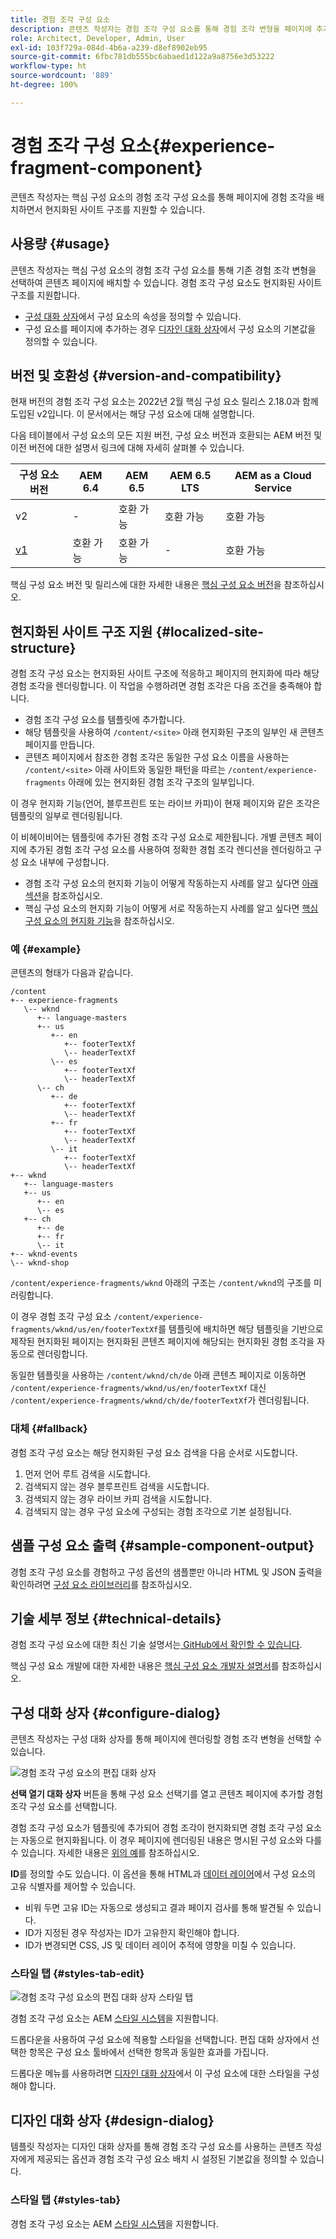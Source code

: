 ```yaml
---
title: 경험 조각 구성 요소
description: 콘텐츠 작성자는 경험 조각 구성 요소를 통해 경험 조각 변형을 페이지에 추가할 수 있습니다.
role: Architect, Developer, Admin, User
exl-id: 103f729a-084d-4b6a-a239-d8ef8902eb95
source-git-commit: 6fbc781db555bc6abaed1d122a9a8756e3d53222
workflow-type: ht
source-wordcount: '889'
ht-degree: 100%

---
```


# 경험 조각 구성 요소{#experience-fragment-component}

콘텐츠 작성자는 핵심 구성 요소의 경험 조각 구성 요소를 통해 페이지에 경험 조각을 배치하면서 현지화된 사이트 구조를 지원할 수 있습니다.

## 사용량 {#usage}

콘텐츠 작성자는 핵심 구성 요소의 경험 조각 구성 요소를 통해 기존 경험 조각 변형을 선택하여 콘텐츠 페이지에 배치할 수 있습니다. 경험 조각 구성 요소도 현지화된 사이트 구조를 지원합니다.

* [구성 대화 상자](#configure-dialog)에서 구성 요소의 속성을 정의할 수 있습니다.
* 구성 요소를 페이지에 추가하는 경우 [디자인 대화 상자](#design-dialog)에서 구성 요소의 기본값을 정의할 수 있습니다.

## 버전 및 호환성 {#version-and-compatibility}

현재 버전의 경험 조각 구성 요소는 2022년 2월 핵심 구성 요소 릴리스 2.18.0과 함께 도입된 v2입니다. 이 문서에서는 해당 구성 요소에 대해 설명합니다.

다음 테이블에서 구성 요소의 모든 지원 버전, 구성 요소 버전과 호환되는 AEM 버전 및 이전 버전에 대한 설명서 링크에 대해 자세히 살펴볼 수 있습니다.

| 구성 요소 버전 | AEM 6.4 | AEM 6.5 | AEM 6.5 LTS | AEM as a Cloud Service |
|--- |--- |---|---|---|
| v2 | - | 호환 가능 | 호환 가능 | 호환 가능 |
| [v1](v1/experience-fragment.md) | 호환 가능 | 호환 가능 | - | 호환 가능 |

핵심 구성 요소 버전 및 릴리스에 대한 자세한 내용은 [핵심 구성 요소 버전](/help/versions.md)을 참조하십시오.

## 현지화된 사이트 구조 지원 {#localized-site-structure}

경험 조각 구성 요소는 현지화된 사이트 구조에 적응하고 페이지의 현지화에 따라 해당 경험 조각을 렌더링합니다. 이 작업을 수행하려면 경험 조각은 다음 조건을 충족해야 합니다.

* 경험 조각 구성 요소를 템플릿에 추가합니다.
* 해당 템플릿을 사용하여 `/content/<site>` 아래 현지화된 구조의 일부인 새 콘텐츠 페이지를 만듭니다.
* 콘텐츠 페이지에서 참조한 경험 조각은 동일한 구성 요소 이름을 사용하는 `/content/<site>` 아래 사이트와 동일한 패턴을 따르는 `/content/experience-fragments` 아래에 있는 현지화된 경험 조각 구조의 일부입니다.

이 경우 현지화 기능(언어, 블루프린트 또는 라이브 카피)이 현재 페이지와 같은 조각은 템플릿의 일부로 렌더링됩니다.

이 비헤이비어는 템플릿에 추가된 경험 조각 구성 요소로 제한됩니다. 개별 콘텐츠 페이지에 추가된 경험 조각 구성 요소를 사용하여 정확한 경험 조각 렌디션을 렌더링하고 구성 요소 내부에 구성합니다.

* 경험 조각 구성 요소의 현지화 기능이 어떻게 작동하는지 사례를 알고 싶다면 [아래 섹션](#example)을 참조하십시오.
* 핵심 구성 요소의 현지화 기능이 어떻게 서로 작동하는지 사례를 알고 싶다면 [핵심 구성 요소의 현지화 기능](/help/get-started/localization.md)을 참조하십시오.

### 예 {#example}

콘텐츠의 형태가 다음과 같습니다.

```
/content
+-- experience-fragments
   \-- wknd
      +-- language-masters
      +-- us
         +-- en
            +-- footerTextXf
            \-- headerTextXf
         \-- es
            +-- footerTextXf
            \-- headerTextXf
      \-- ch
         +-- de
            +-- footerTextXf
            \-- headerTextXf
         +-- fr
            +-- footerTextXf
            \-- headerTextXf
         \-- it
            +-- footerTextXf
            \-- headerTextXf
+-- wknd
   +-- language-masters
   +-- us
      +-- en
      \-- es
   +-- ch
      +-- de
      +-- fr
      \-- it
+-- wknd-events
\-- wknd-shop
```

`/content/experience-fragments/wknd` 아래의 구조는 `/content/wknd`의 구조를 미러링합니다.

이 경우 경험 조각 구성 요소 `/content/experience-fragments/wknd/us/en/footerTextXf`를 템플릿에 배치하면 해당 템플릿을 기반으로 제작된 현지화된 페이지는 현지화된 콘텐츠 페이지에 해당되는 현지화된 경험 조각을 자동으로 렌더링합니다.

동일한 템플릿을 사용하는 `/content/wknd/ch/de` 아래 콘텐츠 페이지로 이동하면 `/content/experience-fragments/wknd/us/en/footerTextXf` 대신 `/content/experience-fragments/wknd/ch/de/footerTextXf`가 렌더링됩니다.

### 대체 {#fallback}

경험 조각 구성 요소는 해당 현지화된 구성 요소 검색을 다음 순서로 시도합니다.

1. 먼저 언어 루트 검색을 시도합니다.
1. 검색되지 않는 경우 블루프린트 검색을 시도합니다.
1. 검색되지 않는 경우 라이브 카피 검색을 시도합니다.
1. 검색되지 않는 경우 구성 요소에 구성되는 경험 조각으로 기본 설정됩니다.

## 샘플 구성 요소 출력 {#sample-component-output}

경험 조각 구성 요소를 경험하고 구성 옵션의 샘플뿐만 아니라 HTML 및 JSON 출력을 확인하려면 [구성 요소 라이브러리](https://adobe.com/go/aem_cmp_library_xf)를 참조하십시오.

## 기술 세부 정보 {#technical-details}

경험 조각 구성 요소에 대한 최신 기술 설명서는[ GitHub에서 확인할 수 있습니다](https://adobe.com/go/aem_cmp_tech_xf_v2).

핵심 구성 요소 개발에 대한 자세한 내용은 [핵심 구성 요소 개발자 설명서](/help/developing/overview.md)를 참조하십시오.

## 구성 대화 상자 {#configure-dialog}

콘텐츠 작성자는 구성 대화 상자를 통해 페이지에 렌더링할 경험 조각 변형을 선택할 수 있습니다.

![경험 조각 구성 요소의 편집 대화 상자](/help/assets/experience-fragment-edit.png)

**선택 열기 대화 상자** 버튼을 통해 구성 요소 선택기를 열고 콘텐츠 페이지에 추가할 경험 조각 구성 요소를 선택합니다.

경험 조각 구성 요소가 템플릿에 추가되어 경험 조각이 현지화되면 경험 조각 구성 요소는 자동으로 현지화됩니다. 이 경우 페이지에 렌더링된 내용은 명시된 구성 요소와 다를 수 있습니다. 자세한 내용은 [위의 예](#example)를 참조하십시오.

**ID**&#x200B;를 정의할 수도 있습니다. 이 옵션을 통해 HTML과 [데이터 레이어](/help/developing/data-layer/overview.md)에서 구성 요소의 고유 식별자를 제어할 수 있습니다.

* 비워 두면 고유 ID는 자동으로 생성되고 결과 페이지 검사를 통해 발견될 수 있습니다.
* ID가 지정된 경우 작성자는 ID가 고유한지 확인해야 합니다.
* ID가 변경되면 CSS, JS 및 데이터 레이어 추적에 영향을 미칠 수 있습니다.

### 스타일 탭 {#styles-tab-edit}

![경험 조각 구성 요소의 편집 대화 상자 스타일 탭](/help/assets/experience-fragment-edit-styles.png)

경험 조각 구성 요소는 AEM [스타일 시스템](/help/get-started/authoring.md#component-styling)을 지원합니다.

드롭다운을 사용하여 구성 요소에 적용할 스타일을 선택합니다. 편집 대화 상자에서 선택한 항목은 구성 요소 툴바에서 선택한 항목과 동일한 효과를 가집니다.

드롭다운 메뉴를 사용하려면 [디자인 대화 상자](#design-dialog)에서 이 구성 요소에 대한 스타일을 구성해야 합니다.

## 디자인 대화 상자 {#design-dialog}

템플릿 작성자는 디자인 대화 상자를 통해 경험 조각 구성 요소를 사용하는 콘텐츠 작성자에게 제공되는 옵션과 경험 조각 구성 요소 배치 시 설정된 기본값을 정의할 수 있습니다.

### 스타일 탭 {#styles-tab}

경험 조각 구성 요소는 AEM [스타일 시스템](/help/get-started/authoring.md#component-styling)을 지원합니다.
